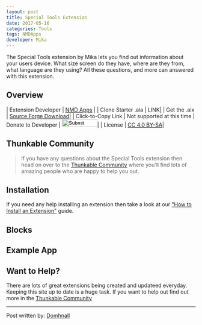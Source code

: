 ```yaml
---
layout: post
title: Special Tools Extension
date: 2017-05-16
categories: Tools
tags: NMDApps
developer: Mika
---
```


The Special Tools extension by Mika lets you find out information about your users device. What size screen do they have, where are they from, what language are they using? All these questions, and more can answered with this extension.



<!-- more -->

## Overview

| Extension Developer | <a href="https://nmd-apps.jimdo.com/extensions/nmd-extensions/#4" target="_blank">NMD Apps</a> |
| Clone Starter .aia | <a href="http://app.thunkable.com/?repo=raw.githubusercontent.com/domhnallohanlon/thunkable_extensions/gh-pages/assets/aia_repo/colours_extension_starter_template.asc" class="flat_btn" target="_blank" hidden> Open in Thunkable</a> LINK|
| Get the .aix | <a href="https://sourceforge.net/projects/released/files/com.NMD.SpecialTools.aix/download" >Source Forge Download</a>|
| Click-to-Copy Link | <a href="#" id="copyButton" hidden>com.vishwas.Colours.aix</a> Not supported at this time
| Donate to Developer | <a href="https://www.paypal.com/cgi-bin/webscr?cmd=_s-xclick&hosted_button_id=4KKW3W2H3WU9N" target="_blank"><input type="image" src="http://domhnallohanlon.com/thunkable_extensions/assets/images/donate_pp.png" width="94px" height="20px"></a>|
| License | <a href="https://creativecommons.org/licenses/by-sa/4.0/" target="_blank">CC 4.0 BY-SA</a>|


<!-- [![Donate](https://img.shields.io/badge/Donate-PayPal-ee6e73.svg?style=flat-square)](https://www.paypal.com/cgi-bin/webscr?cmd=_s-xclick&hosted_button_id=4KKW3W2H3WU9N) -->


<p hidden id="copyTarget">http://community.thunkable.com/uploads/default/original/2X/e/e754019115c3749479777af7a952fbf347e06927.aix</p>

## Thunkable Community

>If you have any questions about the Special Tools extension then head on over to the [Thunkable Community](https://community.thunkable.com/t/special-tools-extension/1609?u=domhnall) where you'll find lots of amazing people who are happy to help you out.

## Installation

If you need any help installing an extension then take a look at our <a href="http://domhnallohanlon.com/thunkable_extensions/about.html#how_to">"How to Install an Extension"</a> guide.

## Blocks

## Example App


## Want to Help?
There are lots of great extensions being created and updateed everyday. Keeping this site up to date is a huge task. If you want to help out find out more in the <a href="http://community.thunkable.com/t/contributing-to-thunkable-extensions-directory/3125?u=domhnall">Thunkable Community</a>

<hr />

Post written by:
<a href="https://community.thunkable.com/u/domhnall">Domhnall</a>
<br>
